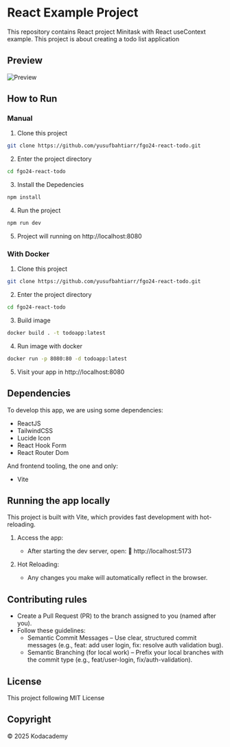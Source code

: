 # React Example Project

This repository contains React project Minitask with React useContext example. This project is about creating a todo list application

## Preview

![Preview](Screenshot.png)

## How to Run

### Manual

1. Clone this project

```bash
git clone https://github.com/yusufbahtiarr/fgo24-react-todo.git
```

2. Enter the project directory

```bash
cd fgo24-react-todo
```

3. Install the Depedencies

```bash
npm install
```

4. Run the project

```bash
npm run dev
```

5. Project will running on http://localhost:8080

### With Docker

1. Clone this project

```bash
git clone https://github.com/yusufbahtiarr/fgo24-react-todo.git
```

2. Enter the project directory

```bash
cd fgo24-react-todo
```

3. Build image

```bash
docker build . -t todoapp:latest
```

4. Run image with docker

```bash
docker run -p 8080:80 -d todoapp:latest
```

5. Visit your app in http://localhost:8080

## Dependencies

To develop this app, we are using some dependencies:

- ReactJS
- TailwindCSS
- Lucide Icon
- React Hook Form
- React Router Dom

And frontend tooling, the one and only:

- Vite

## Running the app locally

This project is built with Vite, which provides fast development with hot-reloading.

1. Access the app:

   - After starting the dev server, open:
     🔗 http://localhost:5173

2. Hot Reloading:
   - Any changes you make will automatically reflect in the browser.

## Contributing rules

- Create a Pull Request (PR) to the branch assigned to you (named after you).
- Follow these guidelines:
  - Semantic Commit Messages – Use clear, structured commit messages (e.g., feat: add user login, fix: resolve auth validation bug).
  - Semantic Branching (for local work) – Prefix your local branches with the commit type (e.g., feat/user-login, fix/auth-validation).

## License

This project following MIT License

## Copyright

&copy; 2025 Kodacademy
